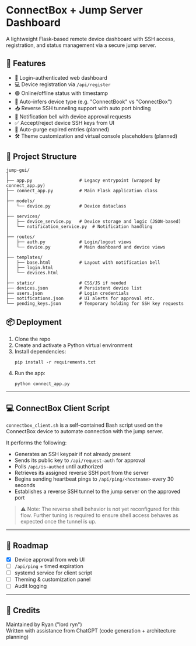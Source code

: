 # ConnectBox + Jump Server Dashboard

A lightweight Flask-based remote device dashboard with SSH access, registration, and status management via a secure jump server.

## 🔧 Features

- 🔐 Login-authenticated web dashboard
- 💻 Device registration via `/api/register`
- 🟢 Online/offline status with timestamp
- 🧠 Auto-infers device type (e.g. "ConnectBook" vs "ConnectBox")
- 📥 Reverse SSH tunneling support with auto port binding
- 🔔 Notification bell with device approval requests
- ✅ Accept/reject device SSH keys from UI
- 🧹 Auto-purge expired entries (planned)
- 🛠 Theme customization and virtual console placeholders (planned)

## 📂 Project Structure

```
jump-gui/
│
├── app.py                  # Legacy entrypoint (wrapped by connect_app.py)
├── connect_app.py          # Main Flask application class
│
├── models/
│   └── device.py           # Device dataclass
│
├── services/
│   ├── device_service.py   # Device storage and logic (JSON-based)
│   └── notification_service.py  # Notification handling
│
├── routes/
│   ├── auth.py             # Login/logout views
│   └── device.py           # Main dashboard and device views
│
├── templates/
│   ├── base.html           # Layout with notification bell
│   ├── login.html
│   └── devices.html
│
├── static/                 # CSS/JS if needed
├── devices.json            # Persistent device list
├── users.json              # Login credentials
├── notifications.json      # UI alerts for approval etc.
└── pending_keys.json       # Temporary holding for SSH key requests
```

## 📦 Deployment

1. Clone the repo
2. Create and activate a Python virtual environment
3. Install dependencies:
   ```
   pip install -r requirements.txt
   ```
4. Run the app:
   ```
   python connect_app.py
   ```

---

## 💻 ConnectBox Client Script

`connectbox_client.sh` is a self-contained Bash script used on the ConnectBox device to automate connection with the jump server.

It performs the following:

- Generates an SSH keypair if not already present
- Sends its public key to `/api/request-auth` for approval
- Polls `/api/is-authed` until authorized
- Retrieves its assigned reverse SSH port from the server
- Begins sending heartbeat pings to `/api/ping/<hostname>` every 30 seconds
- Establishes a reverse SSH tunnel to the jump server on the approved port

> ⚠️ Note: The reverse shell behavior is not yet reconfigured for this flow. Further tuning is required to ensure shell access behaves as expected once the tunnel is up.

---

## 🚧 Roadmap

- [x] Device approval from web UI
- [ ] `/api/ping` + timed expiration
- [ ] systemd service for client script
- [ ] Theming & customization panel
- [ ] Audit logging

---

## 🧠 Credits

Maintained by Ryan ("lord ryn")  
Written with assistance from ChatGPT (code generation + architecture planning)
